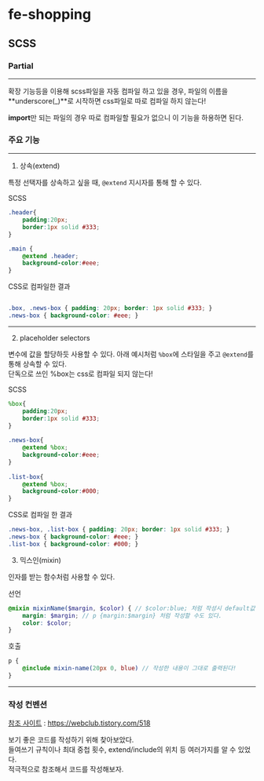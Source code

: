 # fe-shopping

## SCSS

### Partial
---
확장 기능등을 이용해 scss파일을 자동 컴파일 하고 있을 경우, 파일의 이름을 **underscore(_)**로 시작하면 css파일로 따로 컴파일 하지 않는다!  

**import**만 되는 파일의 경우 따로 컴파일할 필요가 없으니 이 기능을 하용하면 된다.


### 주요 기능
---
1. 상속(extend)

특정 선택자를 상속하고 싶을 때, `@extend` 지시자를 통해 할 수 있다.

SCSS


```scss
.header{
    padding:20px;
    border:1px solid #333;
}

.main {
    @extend .header;
    background-color:#eee;
}
```

CSS로 컴파일한 결과
```css

.box, .news-box { padding: 20px; border: 1px solid #333; }
.news-box { background-color: #eee; }
```
---
2. placeholder selectors

변수에 값을 할당하듯 사용할 수 있다. 아래 예시처럼 `%box`에 스타일을 주고 `@extend`를 통해 상속할 수 있다.  
단독으로 쓰인 %box는 css로 컴파일 되지 않는다!  

SCSS
```scss
%box{
	padding:20px;
	border:1px solid #333;
}
 
.news-box{
	@extend %box;
	background-color:#eee;
}
 
.list-box{
	@extend %box;
	background-color:#000;	
}
```
CSS로 컴파일 한 결과
```css
.news-box, .list-box { padding: 20px; border: 1px solid #333; }
.news-box { background-color: #eee; }
.list-box { background-color: #000; }
```

3. 믹스인(mixin)

인자를 받는 함수처럼 사용할 수 있다.  

선언
```scss
@mixin mixinName($margin, $color) { // $color:blue; 처럼 작성시 default값을 줄 수 있다.
    margin: $margin; // p {margin:$margin} 처럼 작성할 수도 있다.
    color: $color;
}
```
호출
```scss
p {
    @include mixin-name(20px 0, blue) // 작성한 내용이 그대로 출력된다!
}
```
---
### 작성 컨벤션

[참조 사이트](https://webclub.tistory.com/518) : https://webclub.tistory.com/518

보기 좋은 코드를 작성하기 위해 찾아보았다.  
들여쓰기 규칙이나 최대 중첩 횟수, extend/include의 위치 등 여러가지를 알 수 있었다.  
적극적으로 참조해서 코드를 작성해보자.

